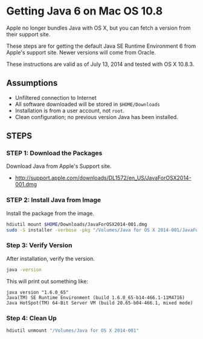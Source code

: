 # Getting Java 6 on Mac OS 10.8

Apple no longer bundles Java with OS X, but you can fetch a version from their support site.

These steps are for getting the default Java SE Runtime Environment 6 from Apple's support site.  Newer versions will come from Oracle.

These instructions are valid as of July 13, 2014 and tested with OS X 10.8.3.

## Assumptions

* Unfiltered connection to Internet
* All software downloaded will be stored in ```$HOME/Downloads```
* Installation is from a user account, not ```root```.
* Clean configuration; no previous version Java has been installed.

## STEPS

### STEP 1: Download the Packages

Download Java from Apple's Support site.

* http://support.apple.com/downloads/DL1572/en_US/JavaForOSX2014-001.dmg

### STEP 2: Install Java from Image

Install the package from the image.

```bash
hdiutil mount $HOME/Downloads/JavaForOSX2014-001.dmg
sudo -S installer -verbose -pkg "/Volumes/Java for OS X 2014-001/JavaForOSX.pkg" -target /
```

### Step 3: Verify Version

After installation, verify the version.

```bash
java -version
```

This will print out something like:

```
java version "1.6.0_65"
Java(TM) SE Runtime Environment (build 1.6.0_65-b14-466.1-11M4716)
Java HotSpot(TM) 64-Bit Server VM (build 20.65-b04-466.1, mixed mode)
```

### Step 4: Clean Up

```bash
hdiutil unmount "/Volumes/Java for OS X 2014-001"
```
